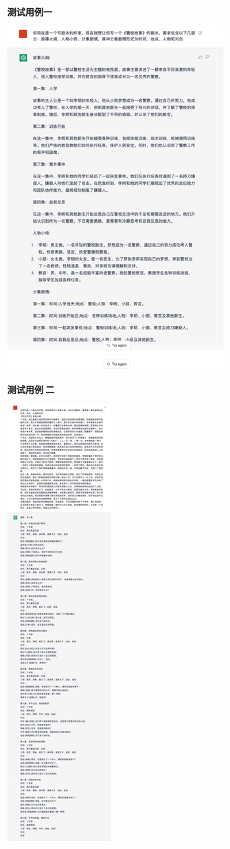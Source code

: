 
## 测试用例一
![|675](../../../_resources/%E5%89%A7%E6%9C%AC%E7%94%9F%E6%88%90%E6%B5%8B%E8%AF%95%E7%94%A8%E4%BE%8B/ae08f9fc3c54b4e738d2267c53e5ddb3_MD5.png)

## 测试用例 二

![|950](../../../_resources/%E5%89%A7%E6%9C%AC%E7%94%9F%E6%88%90%E6%B5%8B%E8%AF%95%E7%94%A8%E4%BE%8B/98e7edeaab215f5e95bae1dc293d5525_MD5.png)



